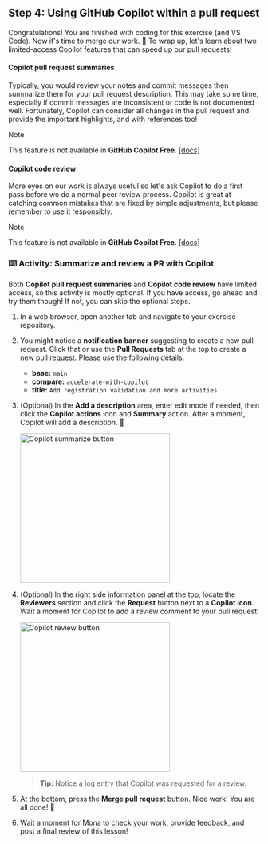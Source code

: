 ## Step 4: Using GitHub Copilot within a pull request

Congratulations! You are finished with coding for this exercise (and VS Code). Now it's time to merge our work. :tada: To wrap up, let's learn about two limited-access Copilot features that can speed up our pull requests!

#### Copilot pull request summaries

Typically, you would review your notes and commit messages then summarize them for your pull request description. This may take some time, especially if commit messages are inconsistent or code is not documented well. Fortunately, Copilot can consider all changes in the pull request and provide the important highlights, and with references too!

> [!NOTE]
> This feature is not available in **GitHub Copilot Free**. [[docs]](https://docs.github.com/en/enterprise-cloud@latest/copilot/using-github-copilot/using-github-copilot-for-pull-requests/creating-a-pull-request-summary-with-github-copilot)

#### Copilot code review

More eyes on our work is always useful so let's ask Copilot to do a first pass before we do a normal peer review process. Copilot is great at catching common mistakes that are fixed by simple adjustments, but please remember to use it responsibly.

> [!NOTE]
> This feature is not available in **GitHub Copilot Free**. [[docs]](https://docs.github.com/en/copilot/using-github-copilot/code-review/using-copilot-code-review)

### :keyboard: Activity: Summarize and review a PR with Copilot

Both **Copilot pull request summaries** and **Copilot code review** have limited access, so this activity is mostly optional. If you have access, go ahead and try them though! If not, you can skip the optional steps.

1. In a web browser, open another tab and navigate to your exercise repository.

1. You might notice a **notification banner** suggesting to create a new pull request. Click that or use the **Pull Requests** tab at the top to create a new pull request. Please use the following details:

   - **base:** `main`
   - **compare:** `accelerate-with-copilot`
   - **title:** `Add registration validation and more activities`

1. (Optional) In the **Add a description** area, enter edit mode if needed, then click the **Copilot actions** icon and **Summary** action. After a moment, Copilot will add a description. :memo:

   <img alt="Copilot summarize button " width="300px" src="https://github.com/user-attachments/assets/3fc5fab4-db03-4ab8-8a16-cdd71ec2ded0">

1. (Optional) In the right side information panel at the top, locate the **Reviewers** section and click the **Request** button next to a **Copilot icon**. Wait a moment for Copilot to add a review comment to your pull request!

   <img alt="Copilot review button" width="300px" src="https://github.com/user-attachments/assets/39b15002-a235-4c25-b09d-6a8097e27b62">

   > **Tip:** Notice a log entry that Copilot was requested for a review.

1. At the bottom, press the **Merge pull request** button. Nice work! You are all done! :tada:

1. Wait a moment for Mona to check your work, provide feedback, and post a final review of this lesson!
